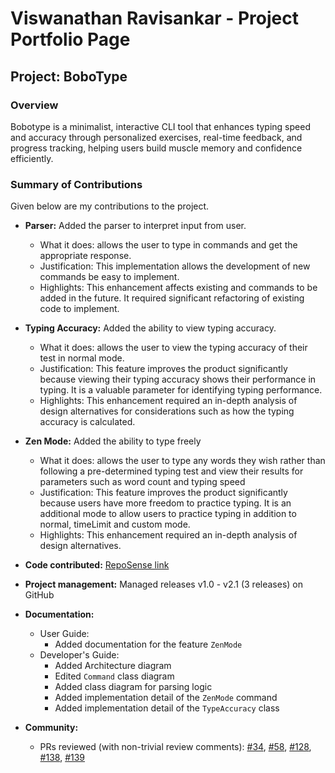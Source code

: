 # Viswanathan Ravisankar - Project Portfolio Page

## Project: BoboType

### Overview

Bobotype is a minimalist, interactive CLI tool that enhances typing speed and accuracy through personalized 
exercises, real-time feedback, and progress tracking, helping users build muscle memory and confidence 
efficiently.

### Summary of Contributions

Given below are my contributions to the project.

- **Parser:**  Added the parser to interpret input from user.
  - What it does: allows the user to type in commands and get the appropriate response.
  - Justification: This implementation allows the development of new commands be easy to implement.
  - Highlights: This enhancement affects existing and commands to be added in the future. It required significant
  refactoring of existing code to implement.

- **Typing Accuracy:** Added the ability to view typing accuracy.
  - What it does: allows the user to view the typing accuracy of their test in normal mode.
  - Justification: This feature improves the product significantly because viewing their typing accuracy 
  shows their performance in typing. It is a valuable parameter for identifying typing performance.
  - Highlights: This enhancement required an in-depth analysis of design alternatives for considerations such as how
  the typing accuracy is calculated.
  
- **Zen Mode:** Added the ability to type freely
  - What it does: allows the user to type any words they wish rather than following a pre-determined typing test and
  view their results for parameters such as word count and typing speed
  - Justification: This feature improves the product significantly because users have more freedom to practice typing. 
  It is an additional mode to allow users to practice typing in addition to normal, timeLimit and custom mode.
  - Highlights: This enhancement required an in-depth analysis of design alternatives.

- **Code contributed:** [RepoSense link](https://nus-cs2113-ay2425s2.github.io/tp-dashboard/?search=&sort=groupTitle&sortWithin=title&timeframe=commit&mergegroup=&groupSelect=groupByRepos&breakdown=true&checkedFileTypes=docs~functional-code~test-code~other&since=2025-02-21&tabOpen=true&tabType=authorship&tabAuthor=ravi-viswa105&tabRepo=AY2425S2-CS2113-F13-2%2Ftp%5Bmaster%5D&authorshipIsMergeGroup=false&authorshipFileTypes=docs~functional-code~test-code~other&authorshipIsBinaryFileTypeChecked=false&authorshipIsIgnoredFilesChecked=false)

- **Project management:** Managed releases v1.0 - v2.1 (3 releases) on GitHub

- **Documentation:** 
  - User Guide:
    - Added documentation for the feature `ZenMode`
  - Developer's Guide:
    - Added Architecture diagram
    - Edited `Command` class diagram
    - Added class diagram for parsing logic
    - Added implementation detail of the `ZenMode` command
    - Added implementation detail of the `TypeAccuracy` class

- **Community:**
  - PRs reviewed (with non-trivial review comments): [#34](https://github.com/AY2425S2-CS2113-F13-2/tp/pull/34),
  [#58](https://github.com/AY2425S2-CS2113-F13-2/tp/pull/58),
  [#128](https://github.com/AY2425S2-CS2113-F13-2/tp/pull/128),
  [#138](https://github.com/AY2425S2-CS2113-F13-2/tp/pull/138),
  [#139](https://github.com/AY2425S2-CS2113-F13-2/tp/pull/139)
  